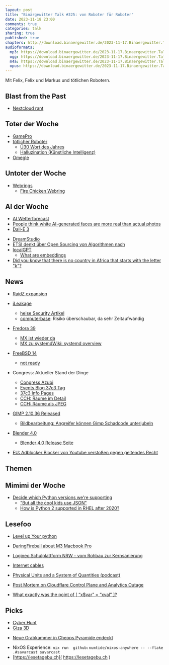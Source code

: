 ```yaml
---
layout: post
title: "Binärgewitter Talk #325: von Roboter für Roboter"
date: 2023-11-18 23:00
comments: true
categories: talk
sharing: true
published: true
chapters: http://download.binaergewitter.de/2023-11-17.Binaergewitter.Talk.325.chapters.txt
audioformats:
  mp3: https://download.binaergewitter.de/2023-11-17.Binaergewitter.Talk.325.mp3
  ogg: https://download.binaergewitter.de/2023-11-17.Binaergewitter.Talk.325.ogg
  m4a: https://download.binaergewitter.de/2023-11-17.Binaergewitter.Talk.325.m4a
  opus: https://download.binaergewitter.de/2023-11-17.Binaergewitter.Talk.325.opus
---
```

Mit Felix, Felix und Markus und tötlichen Robotern.

## Blast from the Past

- [Nextcloud rant]( https://blog.binaergewitter.de/2023/11/02/binaergewitter-talk-number-324-keller#isso-2334 )

## Toter der Woche
- [GamePro]( https://www.gamestar.de/artikel/byebye-gamepro-magazin,3403495.html )
- [tötlicher Roboter](https://www.heise.de/news/Verwechslung-mit-Gemuesekiste-Roboter-toetet-Techniker-9357055.html )
  - [Ü30 Wort des Jahres]( https://arstechnica.com/information-technology/2023/11/thanks-to-ai-hallucinate-is-cambridge-dictionarys-word-of-the-year-for-2023/ )
  - [Halluzination (Künstliche Intelligenz)]( https://de.wikipedia.org/wiki/Halluzination_(K%C3%BCnstliche_Intelligenz) )
- [Omegle]( https://www.omegle.com/ )

## Untoter der Woche
- [Webrings]( https://arne.me/articles/we-need-to-bring-back-webrings )
  * [Fire Chicken Webring]( https://github.com/bahlo/firechicken.club )

## AI der Woche

- [AI Wetterforecast]( https://arstechnica.com/science/2023/11/ai-outperforms-conventional-weather-forecasting-for-the-first-time-google-study/ )
- [People think white AI-generated faces are more real than actual photos]( https://arstechnica.com/information-technology/2023/11/people-think-white-ai-generated-faces-are-more-real-than-actual-photos-study-says/ )
- [Dall-E 3]( https://arstechnica.com/information-technology/2023/11/from-toy-to-tool-dall-e-3-is-a-wake-up-call-for-visual-artists-and-the-rest-of-us/ )
 * [DreamStudio]( https://beta.dreamstudio.ai/generate )
 * [ETSI denkt über Open Sourcing von Algorithmen nach]( https://www.theregister.com/2023/10/12/etsi_tetra_open_source/ )
 * [localGPT]( https://github.com/PromtEngineer/localGPT )
   * [What are embeddings]( https://simonwillison.net/2023/Oct/23/embeddings/ )
* [Did you know that there is no country in Africa that starts with the letter "k"?]( https://news.ycombinator.com/item?id=37145312 )

## News

- [RaidZ expansion]( https://github.com/openzfs/zfs/pull/15022 )
- [iLeakage]( https://ileakage.com/ )
  * [heise Security Artikel]( https://www.heise.de/news/iLeakage-Schutz-vor-Spectre-Seitenkanalangriff-in-Safari-unzureichend-9344659.html )
  * [computerbase]( https://www.computerbase.de/2023-10/ileakage-x-safari-spectre-nun-auch-bei-apple-cpus-ein-thema/ ): Risiko überschaubar, da sehr Zeitaufwändig
- [Fredora 39]( https://www.theregister.com/2023/11/09/fedora_39_released/ )
  - [MX ist wieder da]( https://forums.theregister.com/forum/all/2023/11/09/fedora_39_released/ )
  - [MX zu systemd]( https://mxlinux.org/wiki/system/systemd/ )[Wiki: systemd overview]( https://mxlinux.org/wiki/system/systemd-overview/ )
- [FreeBSD 14]( https://www.freebsd.org/releases/14.0R/schedule/ )
  * [not ready]( https://lists.freebsd.org/archives/freebsd-stable/2023-November/001662.html )

- Congress: Aktueller Stand der Dinge
  * [Congress Azubi](https://chaos.social/@piko/111393028837167828)
  * [Events Blog 37c3 Tag]( https://events.ccc.de/category/37c3/ )
  * [37c3 Info Pages]( https://events.ccc.de/congress/2023/infos/ )
  * [CCH: Räume im Detail]( https://www.cch.de/planen/raeume-flaechen/unsere-raeume-im-detail )
  * [CCH: Räume als JPEG]( https://www.cch.de/planen/raeume-flaechen/auf-einen-blick )
- [GIMP 2.10.36 Released]( https://www.gimp.org/news/2023/11/07/gimp-2-10-36-released/ )
  * [Bildbearbeitung: Angreifer können Gimp Schadcode unterjubeln]( https://www.heise.de/news/Bildbearbeitung-Angreifer-koennen-Gimp-Schadcode-unterjubeln-9531394.html )
  
- [ Blender 4.0]( https://wiki.blender.org/wiki/Reference/Release_Notes/4.0 )
  * [Blender 4.0 Release Seite]( https://www.blender.org/download/releases/4-0/ )
- [EU: Adblocker Blocker von Youtube verstoßen gegen geltendes Recht]( https://www.wired.com/story/youtube-ad-blocker-detection-eu-privacy-law/ )

## Themen


## Mimimi der Woche
- [Decide which Python versions we're supporting]( https://github.com/google/flatbuffers/issues/6329 )
  - ["But all the cool kids use JSON"]( https://flatbuffers.dev/ )
  - [How is Python 2 supported in RHEL after 2020?]( https://access.redhat.com/solutions/4455511 )

## Lesefoo

- [Level up Your python]( https://henryiii.github.io/level-up-your-python/notebooks/0%20Intro.html )
- [DaringFireball about M3 Macbook Pro]( https://daringfireball.net/2023/11/the_2023_m3_macbook_pros )

- [Logineo Schulplattform NRW - vom Rohbau zur Kernsanierung]( https://www.heise.de/hintergrund/Missing-Link-Schulplattform-Logineo-NRW-vom-Rohbau-zur-Kernsanierung-9329370.html )

- [Internet cables]( https://www.cnet.com/home/internet/features/the-secret-life-of-the-500-cables-that-run-the-internet/ )
- [Physical Units and a System of Quantities (podcast)]( https://cppcast.com/physical_units_and_a_system_of_quantities/ )
- [Post Mortem on Cloudflare Control Plane and Analytics Outage]( https://blog.cloudflare.com/post-mortem-on-cloudflare-control-plane-and-analytics-outage/ )
- [What exactly was the point of [ “x$var” = “xval” ]?]( https://www.vidarholen.net/contents/blog/?p=1035 )

## Picks

- [Cyber Hunt]( https://cyb.farm/newgame.html )
- [Giza 3D]( http://giza.fas.harvard.edu/giza3d/ )
* [Neue Grabkammer in Cheops Pyramide endeckt]( https://www.tagesschau.de/wissen/forschung/cheops-pyramide-neuer-raum-entdeckt-aegypten-101.html )
- NixOS Experience: `nix run  github:numtide/nixos-anywhere -- --flake .#savarcast savarcast`
- [https://lesetagebu.ch]( https://lesetagebu.ch )

